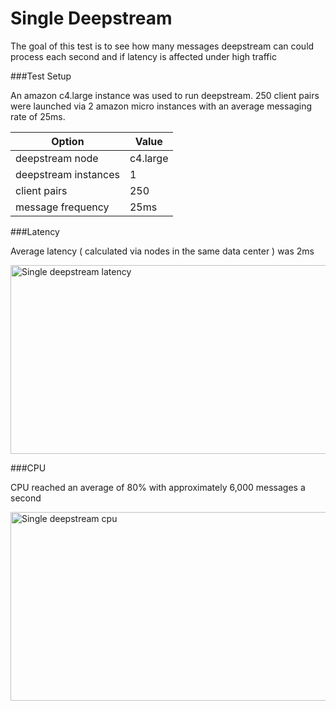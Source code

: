 Single Deepstream
======================================
The goal of this test is to see how many messages deepstream can could process each second and if latency is affected under high traffic

###Test Setup

An amazon c4.large instance was used to run deepstream.
250 client pairs were launched via 2 amazon micro instances with an average messaging rate of 25ms.

<table class="mini">
	<thead>
		<tr>
			<th>Option</th>
			<th>Value</th>
	</thead>
	<tbody>
		<tr>
			<td>deepstream node</td>
			<td>c4.large</td>
		</tr>
		<tr>
			<td>deepstream instances</td>
			<td>1</td>
		</tr>
		<tr>
			<td>client pairs</td>
			<td>250</td>
		</tr>
		<tr>
			<td>message frequency</td>
			<td>25ms</td>
		</tr>
	</tbody>
</table>

###Latency

Average latency ( calculated via nodes in the same data center ) was 2ms

<div class="img-container">
	<img class="tutorial" width="602" height="302" src="../assets/images/performance/one-ds-latency.png" alt="Single deepstream latency" />
</div>

###CPU

CPU reached an average of 80% with approximately 6,000 messages a second

<div class="img-container">
	<img class="tutorial" width="602" height="302" src="../assets/images/performance/one-ds-cpu.png" alt="Single deepstream cpu" />
</div>


</div>